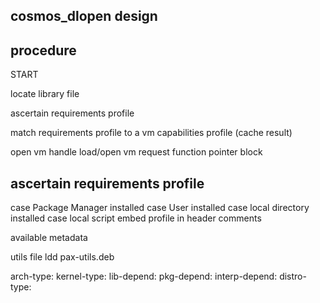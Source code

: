 cosmos_dlopen design
--------------------



procedure
---------

START

locate library file

ascertain requirements profile

match requirements profile to a vm capabilities profile
(cache result)

open vm handle
   load/open vm
   request function pointer block



ascertain requirements profile
------------------------------

case Package Manager installed
case User installed
case local directory installed
case local script
  embed profile in header comments


available metadata

   utils
      file
      ldd
      pax-utils.deb

arch-type:
kernel-type:
lib-depend:
pkg-depend:
interp-depend:
distro-type:


